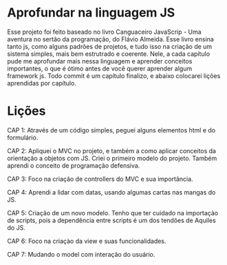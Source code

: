 # Aprofundar na linguagem JS
Esse projeto foi feito baseado no livro Canguaceiro JavaScrip - Uma aventura no sertão da programação, do Flávio Almeida.
Esse livro ensina tanto js, como alguns padrões de projetos, e tudo isso na criação de um sistema simples, mais bem estrutrado e coerente.
Nele, a cada capítulo pude me aprofundar mais nessa linguagem e aprender conceitos importantes, o que é ótimo antes de você querer aprender algum framework js.
Todo commit é um capítulo finalizo, e abaixo colocarei lições aprendidas por capítulo.

# Lições
CAP 1: Através de um código simples, peguei alguns elementos html e do formulário.

CAP 2: Apliquei o MVC no projeto, e também a como aplicar conceitos da orientação a objetos com JS.
       Criei o primeiro modelo do projeto.
       Também aprendi o conceito de programação defensiva.

CAP 3: Foco na criação de controllers do MVC e sua importância.

CAP 4: Aprendi a lidar com datas, usando algumas cartas nas mangas do JS.

CAP 5: Criação de um novo modelo. 
       Tenho que ter cuidado na importaçào de scripts, pois a dependência entre scripts é um dos tendões de Aquiles do JS.

CAP 6: Foco na criaçào da view e suas funcionalidades.

CAP 7: Mudando o model com interação do usuário.
